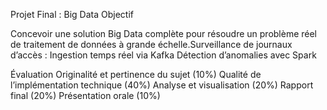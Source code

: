 Projet Final : Big Data
Objectif

Concevoir une solution Big Data complète pour résoudre un problème réel de traitement de données à grande échelle.Surveillance de journaux d’accès :
Ingestion temps réel via Kafka
Détection d’anomalies avec Spark

Évaluation
Originalité et pertinence du sujet (10%)
Qualité de l’implémentation technique (40%)
Analyse et visualisation (20%)
Rapport final (20%)
Présentation orale (10%)